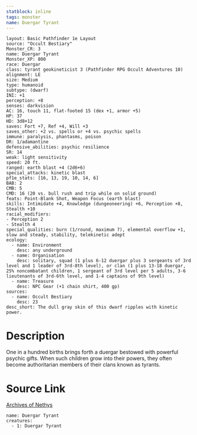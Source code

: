```yaml
---
statblock: inline
tags: monster
name: Duergar Tyrant
---
```

```statblock
layout: Basic Pathfinder 1e Layout
source: "Occult Bestiary"
Monster_CR: 3
name: Duergar Tyrant
Monster_XP: 800
race: Duergar
class: tyrant geokineticist 3 (Pathfinder RPG Occult Adventures 10)
alignment: LE
size: Medium
type: humanoid
subtype: (dwarf)
INI: +1
perception: +8
senses: darkvision
AC: 16, touch 11, flat-footed 15 (dex +1, armor +5)
HP: 37
HD: 3d8+12
saves: Fort +7, Ref +4, Will +3
saves_other: +2 vs. spells or +4 vs. psychic spells
immune: paralysis, phantasms, poison
DR: 1/adamantine
defensive_abilities: psychic resilience
SR: 14
weak: light sensitivity
speed: 20 ft.
ranged: earth blast +4 (2d6+6)
special_attacks: kinetic blast
pf1e_stats: [16, 13, 19, 10, 14, 6]
BAB: 2
CMB: 5
CMD: 16 (20 vs. bull rush and trip while on solid ground)
feats: Point-Blank Shot, Weapon Focus (earth blast)
skills: Intimidate +4, Knowledge (dungeoneering) +6, Perception +8, Stealth +10
racial_modifiers:
- Perception 2
- Stealth 4
special_qualities: burn (1/round, maximum 7), elemental overflow +1, slow and steady, stability, telekinetic adept
ecology:
  - name: Environment
    desc: any underground
  - name: Organisation
    desc: solitary, squad (1 plus 6-12 duergar plus 3 sergeants of 3rd level and 1 leader of 3rd-8th level), or clan (1 plus 13-18 duergar, 25% noncombatant children, 1 sergeant of 3rd level per 5 adults, 3-6 lieutenants of 3rd-6th level, and 1-4 captains of 9th level)
  - name: Treasure
    desc: NPC Gear (+1 chain shirt, 400 gp)
sources:
  - name: Occult Bestiary
    desc: 23
desc_short: The dull gray skin of this dwarf ripples with kinetic power.
```
# Description
One in a hundred births brings forth a duergar bestowed with powerful psychic gifts. When such children grow into their powers, they often become authoritarian members of their clans known as tyrants.
# Source Link
[Archives of Nethys](https://aonprd.com/MonsterDisplay.aspx?ItemName=Duergar%20Tyrant)
```encounter-table
name: Duergar Tyrant
creatures:
  - 1: Duergar Tyrant
```
